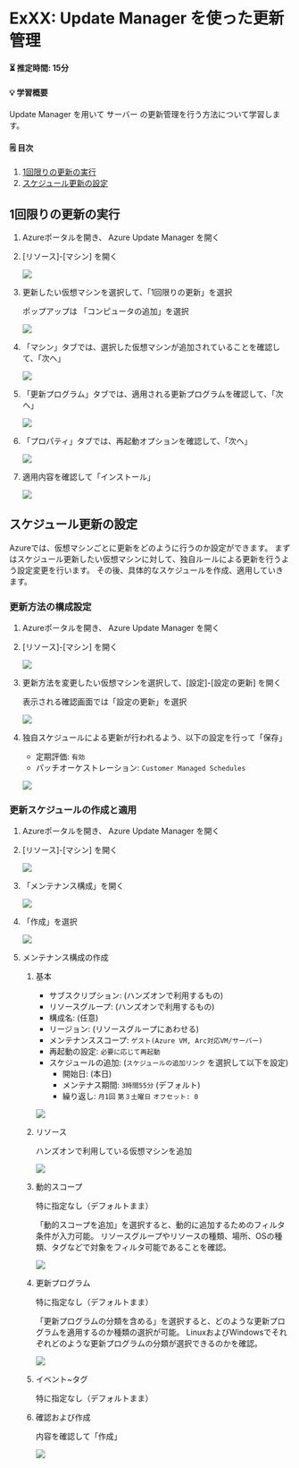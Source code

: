 # ExXX: Update Manager を使った更新管理

#### ⏳ 推定時間: 15分

#### 💡 学習概要

Update Manager を用いて サーバー の更新管理を行う方法について学習します。

#### 🗒️ 目次

1. [1回限りの更新の実行](#1回限りの更新の実行)
1. [スケジュール更新の設定](#スケジュール更新の設定)


## 1回限りの更新の実行

1. Azureポータルを開き、 Azure Update Manager を開く

1. [リソース]-[マシン] を開く

   ![](../images/ex03/001-onetime.png)

1. 更新したい仮想マシンを選択して、「1回限りの更新」を選択

   ポップアップは 「コンピュータの追加」を選択

   ![](../images/ex03/002-onetime.png)

1. 「マシン」タブでは、選択した仮想マシンが追加されていることを確認して、「次へ」

   ![](../images/ex03/003-onetime.png)

1. 「更新プログラム」タブでは、適用される更新プログラムを確認して、「次へ」

   ![](../images/ex03/004-onetime.png)

1. 「プロパティ」タブでは、再起動オプションを確認して、「次へ」

   ![](../images/ex03/005-onetime.png)

1. 適用内容を確認して「インストール」

   ![](../images/ex03/006-onetime.png)


## スケジュール更新の設定

Azureでは、仮想マシンごとに更新をどのように行うのか設定ができます。
まずはスケジュール更新したい仮想マシンに対して、独自ルールによる更新を行うよう設定変更を行います。
その後、具体的なスケジュールを作成、適用していきます。

### 更新方法の構成設定

1. Azureポータルを開き、 Azure Update Manager を開く

1. [リソース]-[マシン] を開く

   ![](../images/ex03/101-schedule.png)

1. 更新方法を変更したい仮想マシンを選択して、[設定]-[設定の更新] を開く

   表示される確認画面では「設定の更新」を選択

   ![](../images/ex03/102-schedule.png)

1. 独自スケジュールによる更新が行われるよう、以下の設定を行って「保存」

   - 定期評価: `有効`
   - パッチオーケストレーション: `Customer Managed Schedules`

   ![](../images/ex03/103-schedule.png)

### 更新スケジュールの作成と適用

1. Azureポータルを開き、 Azure Update Manager を開く

1. [リソース]-[マシン] を開く

   ![](../images/ex03/104-schedule.png)

1. 「メンテナンス構成」を開く

   ![](../images/ex03/105-schedule.png)

1. 「作成」を選択

   ![](../images/ex03/106-schedule.png)

1. メンテナンス構成の作成

   1. 基本

      - サブスクリプション: (ハンズオンで利用するもの)
      - リソースグループ: (ハンズオンで利用するもの)
      - 構成名: (任意)
      - リージョン: (リソースグループにあわせる)
      - メンテナンススコープ: `ゲスト(Azure VM, Arc対応VM/サーバー)`
      - 再起動の設定: `必要に応じて再起動`
      - スケジュールの追加: (`スケジュールの追加リンク` を選択して以下を設定)
         - 開始日: (本日)
         - メンテナス期間: `3時間55分` (デフォルト)
         - 繰り返し: `月1回` `第３土曜日` `オフセット: 0`

      ![](../images/ex03/107a-schedule.png)

   1. リソース

      ハンズオンで利用している仮想マシンを追加

      ![](../images/ex03/107b-schedule.png)

   1. 動的スコープ

      特に指定なし（デフォルトまま）

      「動的スコープを追加」を選択すると、動的に追加するためのフィルタ条件が入力可能。
      リソースグループやリソースの種類、場所、OSの種類、タグなどで対象をフィルタ可能であることを確認。

      ![](../images/ex03/107c-schedule.png)

   1. 更新プログラム

      特に指定なし（デフォルトまま）

      「更新プログラムの分類を含める」を選択すると、どのような更新プログラムを適用するのか種類の選択が可能。
      LinuxおよびWindowsでそれぞれどのような更新プログラムの分類が選択できるのかを確認。

      ![](../images/ex03/107d-schedule.png)

   1. イベント~タグ

      特に指定なし（デフォルトまま）

   1. 確認および作成

      内容を確認して「作成」

      ![](../images/ex03/107e-schedule.png)


